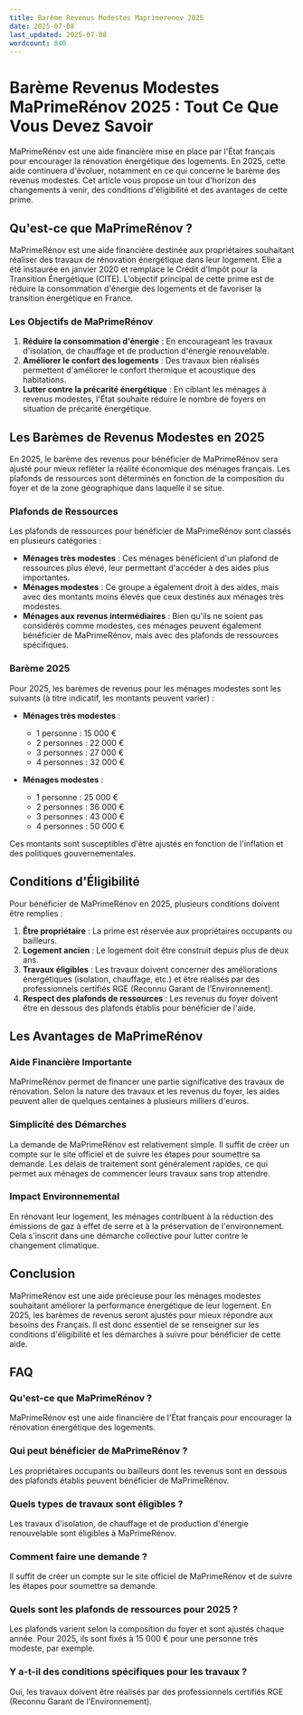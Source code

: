 ```yaml
---
title: Barème Revenus Modestes Maprimerenov 2025
date: 2025-07-08
last_updated: 2025-07-08
wordcount: 840
---
```


# Barème Revenus Modestes MaPrimeRénov 2025 : Tout Ce Que Vous Devez Savoir

MaPrimeRénov est une aide financière mise en place par l'État français pour encourager la rénovation énergétique des logements. En 2025, cette aide continuera d'évoluer, notamment en ce qui concerne le barème des revenus modestes. Cet article vous propose un tour d'horizon des changements à venir, des conditions d'éligibilité et des avantages de cette prime.

## Qu'est-ce que MaPrimeRénov ?

MaPrimeRénov est une aide financière destinée aux propriétaires souhaitant réaliser des travaux de rénovation énergétique dans leur logement. Elle a été instaurée en janvier 2020 et remplace le Crédit d'Impôt pour la Transition Énergétique (CITE). L'objectif principal de cette prime est de réduire la consommation d'énergie des logements et de favoriser la transition énergétique en France.

### Les Objectifs de MaPrimeRénov

1. **Réduire la consommation d'énergie** : En encourageant les travaux d'isolation, de chauffage et de production d'énergie renouvelable.
2. **Améliorer le confort des logements** : Des travaux bien réalisés permettent d'améliorer le confort thermique et acoustique des habitations.
3. **Lutter contre la précarité énergétique** : En ciblant les ménages à revenus modestes, l'État souhaite réduire le nombre de foyers en situation de précarité énergétique.

## Les Barèmes de Revenus Modestes en 2025

En 2025, le barème des revenus pour bénéficier de MaPrimeRénov sera ajusté pour mieux refléter la réalité économique des ménages français. Les plafonds de ressources sont déterminés en fonction de la composition du foyer et de la zone géographique dans laquelle il se situe.

### Plafonds de Ressources

Les plafonds de ressources pour bénéficier de MaPrimeRénov sont classés en plusieurs catégories :

- **Ménages très modestes** : Ces ménages bénéficient d'un plafond de ressources plus élevé, leur permettant d'accéder à des aides plus importantes.
- **Ménages modestes** : Ce groupe a également droit à des aides, mais avec des montants moins élevés que ceux destinés aux ménages très modestes.
- **Ménages aux revenus intermédiaires** : Bien qu'ils ne soient pas considérés comme modestes, ces ménages peuvent également bénéficier de MaPrimeRénov, mais avec des plafonds de ressources spécifiques.

### Barème 2025

Pour 2025, les barèmes de revenus pour les ménages modestes sont les suivants (à titre indicatif, les montants peuvent varier) :

- **Ménages très modestes** : 
  - 1 personne : 15 000 € 
  - 2 personnes : 22 000 €
  - 3 personnes : 27 000 €
  - 4 personnes : 32 000 €
  
- **Ménages modestes** :
  - 1 personne : 25 000 €
  - 2 personnes : 36 000 €
  - 3 personnes : 43 000 €
  - 4 personnes : 50 000 €

Ces montants sont susceptibles d'être ajustés en fonction de l'inflation et des politiques gouvernementales.

## Conditions d'Éligibilité

Pour bénéficier de MaPrimeRénov en 2025, plusieurs conditions doivent être remplies :

1. **Être propriétaire** : La prime est réservée aux propriétaires occupants ou bailleurs.
2. **Logement ancien** : Le logement doit être construit depuis plus de deux ans.
3. **Travaux éligibles** : Les travaux doivent concerner des améliorations énergétiques (isolation, chauffage, etc.) et être réalisés par des professionnels certifiés RGE (Reconnu Garant de l’Environnement).
4. **Respect des plafonds de ressources** : Les revenus du foyer doivent être en dessous des plafonds établis pour bénéficier de l'aide.

## Les Avantages de MaPrimeRénov

### Aide Financière Importante

MaPrimeRénov permet de financer une partie significative des travaux de rénovation. Selon la nature des travaux et les revenus du foyer, les aides peuvent aller de quelques centaines à plusieurs milliers d'euros.

### Simplicité des Démarches

La demande de MaPrimeRénov est relativement simple. Il suffit de créer un compte sur le site officiel et de suivre les étapes pour soumettre sa demande. Les délais de traitement sont généralement rapides, ce qui permet aux ménages de commencer leurs travaux sans trop attendre.

### Impact Environnemental

En rénovant leur logement, les ménages contribuent à la réduction des émissions de gaz à effet de serre et à la préservation de l'environnement. Cela s'inscrit dans une démarche collective pour lutter contre le changement climatique.

## Conclusion

MaPrimeRénov est une aide précieuse pour les ménages modestes souhaitant améliorer la performance énergétique de leur logement. En 2025, les barèmes de revenus seront ajustés pour mieux répondre aux besoins des Français. Il est donc essentiel de se renseigner sur les conditions d'éligibilité et les démarches à suivre pour bénéficier de cette aide.

## FAQ

### Qu'est-ce que MaPrimeRénov ?

MaPrimeRénov est une aide financière de l'État français pour encourager la rénovation énergétique des logements.

### Qui peut bénéficier de MaPrimeRénov ?

Les propriétaires occupants ou bailleurs dont les revenus sont en dessous des plafonds établis peuvent bénéficier de MaPrimeRénov.

### Quels types de travaux sont éligibles ?

Les travaux d'isolation, de chauffage et de production d'énergie renouvelable sont éligibles à MaPrimeRénov.

### Comment faire une demande ?

Il suffit de créer un compte sur le site officiel de MaPrimeRénov et de suivre les étapes pour soumettre sa demande.

### Quels sont les plafonds de ressources pour 2025 ?

Les plafonds varient selon la composition du foyer et sont ajustés chaque année. Pour 2025, ils sont fixés à 15 000 € pour une personne très modeste, par exemple.

### Y a-t-il des conditions spécifiques pour les travaux ?

Oui, les travaux doivent être réalisés par des professionnels certifiés RGE (Reconnu Garant de l’Environnement).